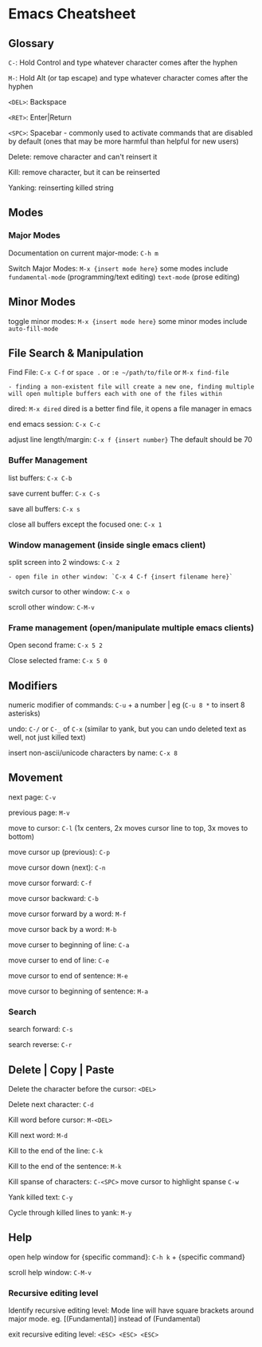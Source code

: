 # Emacs Cheatsheet

## Glossary

  `C-`: Hold Control and type whatever character comes after the hyphen
  
  `M-`: Hold Alt (or tap escape) and type whatever character comes after the hyphen

  `<DEL>`: Backspace
  
  `<RET>`: Enter|Return

  `<SPC>`: Spacebar - commonly used to activate commands that are disabled by default (ones that may be more harmful than helpful for new users)

  Delete: remove character and can't reinsert it
 
  Kill: remove character, but it can be reinserted
 
  Yanking: reinserting killed string

## Modes

### Major Modes

Documentation on current major-mode: `C-h m`

Switch Major Modes: `M-x {insert mode here}` some modes include `fundamental-mode` (programming/text editing) `text-mode` (prose editing)

## Minor Modes

toggle minor modes: `M-x {insert mode here}` some minor modes include `auto-fill-mode`

## File Search & Manipulation

  Find File: `C-x C-f` or `space .` or `:e ~/path/to/file` or `M-x find-file`
  
    - finding a non-existent file will create a new one, finding multiple will open multiple buffers each with one of the files within

  dired: `M-x dired` dired is a better find file, it opens a file manager in emacs
  
  end emacs session: `C-x C-c`
  
  adjust line length/margin: `C-x f {insert number}` The default should be 70

  ### Buffer Management

  list buffers: `C-x C-b`

  save current buffer: `C-x C-s`

  save all buffers: `C-x s`

  close all buffers except the focused one: `C-x 1`
  
  ### Window management (inside single emacs client)
  
  split screen into 2 windows: `C-x 2`
  
    - open file in other window: `C-x 4 C-f {insert filename here}`
  
  switch cursor to other window: `C-x o`
  
  scroll other window: `C-M-v`
  
  ### Frame management (open/manipulate multiple emacs clients)
  
  Open second frame: `C-x 5 2`
  
  Close selected frame: `C-x 5 0`
 

## Modifiers

  numeric modifier of commands: `C-u` + a number | eg (`C-u 8 *` to insert 8 asterisks)
  
  undo: `C-/` or `C-_` of `C-x` (similar to yank, but you can undo deleted text as well, not just killed text)
  
  insert non-ascii/unicode characters by name: `C-x 8`

## Movement
  
  next page: `C-v`
  
  previous page: `M-v`
  
  move to cursor: `C-l` (1x centers, 2x moves cursor line to top, 3x moves to bottom)
  
  move cursor up (previous): `C-p`
  
  move cursor down (next): `C-n`
  
  move cursor forward: `C-f`
  
  move cursor backward: `C-b`
  
  move cursor forward by a word: `M-f`
  
  move cursor back by a word: `M-b`
  
  move curser to beginning of line: `C-a`
  
  move curser to end of line: `C-e`
  
  move cursor to end of sentence: `M-e`
  
  move cursor to beginning of sentence: `M-a`
  
  ### Search
  
  search forward: `C-s`
  
  search reverse: `C-r`
  
## Delete | Copy | Paste
  
  Delete the character before the cursor: `<DEL>`
  
  Delete next character: `C-d`
  
  Kill word before cursor: `M-<DEL>`
  
  Kill next word: `M-d`
  
  Kill to the end of the line: `C-k`
  
  Kill to the end of the sentence: `M-k`
  
  Kill spanse of characters: `C-<SPC>` move cursor to highlight spanse `C-w`
  
  Yank killed text: `C-y`
  
  Cycle through killed lines to yank: `M-y`
  
## Help

  open help window for {specific command}: `C-h k` + {specific command}

  scroll help window: `C-M-v`
  
### Recursive editing level
  
  Identify recursive editing level: Mode line will have square brackets around major mode. eg. [(Fundamental)] instead of (Fundamental)
  
  exit recursive editing level: `<ESC> <ESC> <ESC>`

